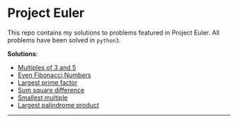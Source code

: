 # Project Euler

This repo contains my solutions to problems featured in
Project Euler. All problems have been solved in `python3`.

**Solutions**:

- [Multiples of 3 and 5](src/01.py)
- [Even Fibonacci Numbers](src/02.py)
- [Largest prime factor](src/03.py)
- [Sum square difference](src/04.py)
- [Smallest multiple](src/05.py)
- [Largest palindrome product](src/06.py)

---
